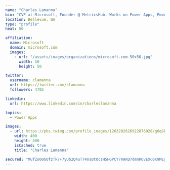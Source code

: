 ```yaml
---
name: "Charles Lamanna"
bio: "CVP at Microsoft, Founder @ MetricsHub. Works on Power Apps, Power Automate, Power Virtual Agent, Common Data Service and Dynamics 365."
location: Bellevue, WA
type: "profile"
heat: 50

affiliation:
  name: Microsoft
  domain: microsoft.com
  images:
    - url: "/assets/images/organizations/microsoft.com-50x50.jpg"
      width: 50
      height: 50

twitter:
  username: clamanna
  url: https://twitter.com/clamanna
  followers: 4705

linkedin:
  url: https://www.linkedin.com/in/charleslamanna

topics:
  - Power Apps

images:
  - url: https://pbs.twimg.com/profile_images/1263202626922876928/g6qGbHZ-_400x400.jpg
    width: 400
    height: 400
    isCached: true
    title: "Charles Lamanna"

secured: "MufZo00GOfzTk7+7yUb2Q4uT74nsBtOczH5HGPCY7RARQ7dmnKOvEXu6K9MEgZX1bul5kVlh9BFzDkpPzCBlrWEU4nYYU973yL9oZ/G8TYRT0ipjJpqpEUMkF6yA3L5FBpy8Dsov8CLr2tXmxaC/Fk+uh74KX2uPo1y66+znna3xR8YldUO+TQZtoG+FsztmgdBD33bO30IEvmtZ22lrfAEZcKAdKfDQqUYe7ew+fnt/PF8gcWgcjiS8HhyIPHRlHvNSON4CIwYE5eiso6CfKDOtJhO1Zx5IjnPrDdsDYun/CTnWaJV5B8f9cGR1DnJnfiy79F/9BtTcePcIPbGqFS0VwLQN6FBhZtVVF/QxtYLItIwnixhnU79PizDhP798dJtEx5Y7puxVtFjqoNqcuNlUQp0cFF0AS/4b44uriNs=;yv8IySbYjFDpmydkM7VD/g=="
---
```


